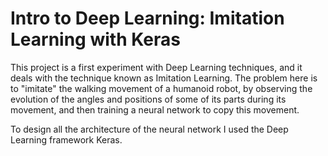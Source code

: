 # Intro to Deep Learning: Imitation Learning with Keras

This project is a first experiment with Deep Learning techniques, and it deals with the technique known as Imitation Learning. The problem here is to "imitate" the walking movement of a humanoid robot, by observing the evolution of the angles and positions of some of its parts during its movement, and then training a neural network to copy this movement. 

To design all the architecture of the neural network I used the Deep Learning framework Keras. 